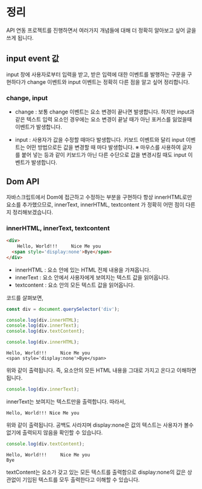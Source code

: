 # 정리
API 연동 프로젝트를 진행하면서 여러가지 개념들에 대해 더 정확히 알아보고 싶어 글을 쓰게 됩니다.

## input event 값
input 창에 사용자로부터 입력을 받고, 받은 입력에 대한 이벤트를 발행하는 구문을 구현하다가 change 이벤트와 input 이벤트는 정확히 다른 점을 알고 싶어 정리합니다.

### change, input
- change : 보통 change 이벤트는 요소 변경이 끝나면 발생합니다.
하지만 input과 같은 텍스트 입력 요소인 경우에는 요소 변경이 끝날 때가 아닌 포커스를 잃었을때 이벤트가 발생합니다.

- input : 사용자가 값을 수정할 때마다 발생합니다.
키보드 이벤트와 달리 input 이벤트는 어떤 방법으로든 값을 변경할 때 마다 발생합니다. 
※ 마우스를 사용하여 글자를 붙어 넣는 등과 같이 키보드가 아닌 다른 수단으로 값을 변경시킬 때도 input 이벤트가 발생합니다.

## Dom API
자바스크립트에서 Dom에 접근하고 수정하는 부분을 구현하다 항상 innerHTML로만 요소를 추가했으므로, innerText, innerHTML, textcontent 가 정확히 어떤 점이 다른지 정리해보겠습니다.

### innerHTML, innerText, textcontent
``` html
<div>
  	Hello, World!!!     Nice Me you
  <span style='display:none'>Bye</span>
</div>
```
- innerHTML : 요소 안에 있는 HTML 전체 내용을 가져옵니다.
- innerText : 요소 안에서 사용자에게 보여지는 텍스트 값을 읽어옵니다.
- textcontent : 요소 안의 모든 텍스트 값을 읽어옵니다.

코드를 살펴보면, 

```javascript
const div = document.querySelector('div');

console.log(div.innerHTML);						
console.log(div.innerText);
console.log(div.textContent);

```

```javascript 
console.log(div.innerHTML);
```
```
Hello, World!!!     Nice Me you
<span style='display:none'>Bye</span>
```

위와 같이 출력됩니다.
즉, 요소안의 모든 HTML 내용을 그대로 가지고 온다고 이해하면 됩니다.

```javascript 
console.log(div.innerText);
```

innerText는 보여지는 텍스트만을 출력합니다.
따라서, 

```
Hello, World!!! Nice Me you
```

위와 같이 출력됩니다.
공백도 사라지며 display:none은 값의 텍스트는 사용자가 볼수 없기에 출력되지 않음을 확인할 수 있습니다.

```javascript 
console.log(div.textContent);
```
```
Hello, World!!!     Nice Me you
Bye
```
textContent는 요소가 갖고 있는 모든 텍스트를 출력함으로 display:none의 값은 상관없이 기입된 텍스트를 모두 출력한다고 이해할 수 있습니다.


